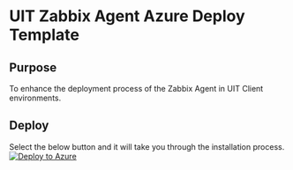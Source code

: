 # UIT Zabbix Agent Azure Deploy Template

## Purpose
To enhance the deployment process of the Zabbix Agent in UIT Client environments.

## Deploy
Select the below button and it will take you through the installation process.
[![Deploy to Azure](https://aka.ms/deploytoazurebutton)](https://portal.azure.com/#create/Microsoft.Template/uri/https%3A%2F%2Fraw.githubusercontent.com%2FUtilitiseIT%2FZabbix-Agent%2Fmain%2Fazuredeploy.json)
